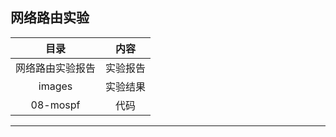 ## 网络路由实验

|       目录       |   内容   |
| :--------------: | :------: |
| 网络路由实验报告 | 实验报告 |
|      images      | 实验结果 |
|     08-mospf     |   代码   |

---

